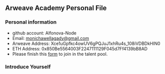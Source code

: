 ## Arweave Academy Personal File

### Personal information

- github account: Alfonova-Node
- Email: monichawellagady@gmail.com
- Arweave Address: Xce1uGpfkc4owUV6gPQJuJ1xhRu4s_108iVDBDkHIN0
- ETH Address: 0x850Be5564003F2247111129F045d7Ff4139bB8AD
- Please finish this [form](https://docs.google.com/forms/d/e/1FAIpQLSfWA5fIIcBgmRppm3jNz5vmf9Mai_QMVil-2pO4r7YKn_Zhtw/viewform?usp=sf_link) to join in the talent pool.

### Introduce Yourself

